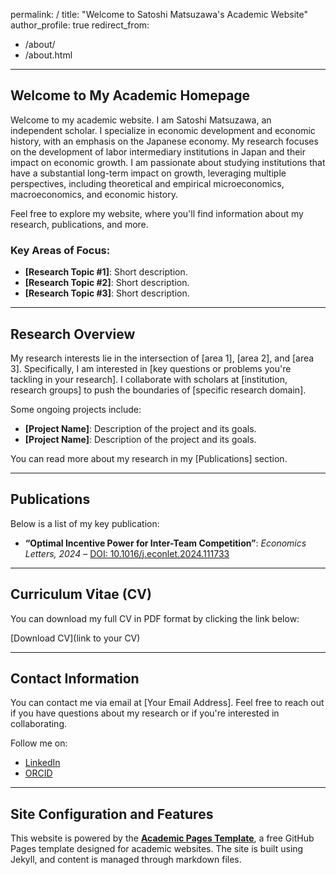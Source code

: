 permalink: /
title: "Welcome to Satoshi Matsuzawa's Academic Website"
author_profile: true
redirect_from:
  - /about/
  - /about.html
---

## Welcome to My Academic Homepage

Welcome to my academic website. I am Satoshi Matsuzawa, an independent scholar. I specialize in economic development and economic history, with an emphasis on the Japanese economy. My research focuses on the development of labor intermediary institutions in Japan and their impact on economic growth. I am passionate about studying institutions that have a substantial long-term impact on growth, leveraging multiple perspectives, including theoretical and empirical microeconomics, macroeconomics, and economic history.

Feel free to explore my website, where you'll find information about my research, publications, and more. 

### Key Areas of Focus:
- **[Research Topic #1]**: Short description.
- **[Research Topic #2]**: Short description.
- **[Research Topic #3]**: Short description.

---

## Research Overview

My research interests lie in the intersection of [area 1], [area 2], and [area 3]. Specifically, I am interested in [key questions or problems you're tackling in your research]. I collaborate with scholars at [institution, research groups] to push the boundaries of [specific research domain].

Some ongoing projects include:
- **[Project Name]**: Description of the project and its goals.
- **[Project Name]**: Description of the project and its goals.

You can read more about my research in my [Publications] section.

---

## Publications

Below is a list of my key publication:

- **“Optimal Incentive Power for Inter-Team Competition”**: *Economics Letters, 2024* – [DOI: 10.1016/j.econlet.2024.111733](https://doi.org/10.1016/j.econlet.2024.111733)

---

## Curriculum Vitae (CV)

You can download my full CV in PDF format by clicking the link below:

[Download CV](link to your CV)

---

## Contact Information

You can contact me via email at [Your Email Address]. Feel free to reach out if you have questions about my research or if you're interested in collaborating.

Follow me on:
- [LinkedIn](https://www.linkedin.com/in/satoshi-matsuzawa-7a758842/)
- [ORCID](https://orcid.org/my-orcid?orcid=0000-0001-6334-5418)

---

## Site Configuration and Features

This website is powered by the **[Academic Pages Template](https://github.com/academicpages/academicpages.github.io)**, a free GitHub Pages template designed for academic websites. The site is built using Jekyll, and content is managed through markdown files.
